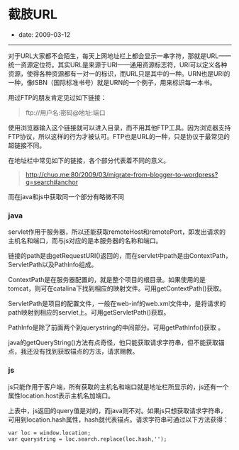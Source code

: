 # 截肢URL

- date: 2009-03-12

--------------------------

对于URL大家都不会陌生，每天上网地址栏上都会显示一串字符，那就是URL——统一资源定位符。其实URL是来源于URI——通用资源标志符，URI可以定义各种资源，使得各种资源都有一对一的标识，而URL只是其中的一种。URN也是URI的一种，像ISBN（国际标准书号）就是URN的一个例子，用来标识每一本书。

用过FTP的朋友肯定见过如下链接：

> ftp://用户名:密码@地址:端口

使用浏览器输入这个链接就可以进入目录，而不用其他FTP工具。因为浏览器支持FTP协议，所以这样的行为才被认可。FTP也是URL的一种，只是协议于最常见的超链接不同。

在地址栏中常见如下的链接，各个部分代表着不同的意义。

> http://chuo.me:80/2009/03/migrate-from-blogger-to-wordpress?q=search#anchor

而在java和js中获取同一个部分有略微不同

### java

servlet作用于服务器，所以还能获取remoteHost和remotePort，即发出请求的主机名和端口，而与js对应的是本服务器的名称和端口。

链接的path是由getRequestURI()返回的，而在servlet中path是由ContextPath，ServletPath以及PathInfo组成。

ContextPath是在服务器配置的，就是整个项目的根目录。如果使用的是tomcat，则可在catalina下找到相应的映射文件。可用getContextPath()获取。

ServletPath是项目的配置文件，一般在web-inf的web.xml文件中，是将请求的path映射到相应的servlet上。可用getServletPath()获取。

PathInfo是除了前面两个到querystring的中间部分。可用getPathInfo()获取 。

java的getQueryString()方法有点奇怪，他只能获取请求字符串，但不能获取锚点，我还没有找到获取锚点的方法，请求赐教。

### js


js只能作用于客户端，所有获取的主机名和端口就是地址栏所显示的，js还有一个属性location.host表示主机名加端口。

上表中，js返回的query值是对的，而java则不对。如果js只想获取请求字符串，可用到location.hash属性，hash就代表锚点。请求字符串可通过以下方法获得：

```
var loc = window.location;
var querystring = loc.search.replace(loc.hash,'');
```